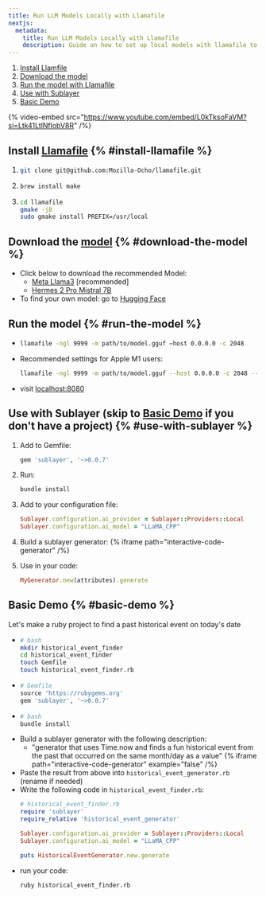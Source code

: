 ```yaml
---
title: Run LLM Models Locally with Llamafile
nextjs:
  metadata:
    title: Run LLM Models Locally with Llamafile
    description: Guide on how to set up local models with llamafile to work with Sublayer.
---
```


1. [Install Llamfile](#install-llamafile)
2. [Download the model](#download-the-model)
3. [Run the model with Llamafile](#run-the-model)
4. [Use with Sublayer](#use-with-sublayer)
5. [Basic Demo](#basic-demo)

{% video-embed src="https://www.youtube.com/embed/L0kTksoFaVM?si=Ltk41LtlNflobV8R" /%}

## Install [Llamafile](https://github.com/Mozilla-Ocho/llamafile) {% #install-llamafile %}
1. ```bash
   git clone git@github.com:Mozilla-Ocho/llamafile.git
   ```
2. ```bash
   brew install make
   ```
3. ```bash
   cd llamafile
   gmake -j8
   sudo gmake install PREFIX=/usr/local
   ```

## Download the [model](https://huggingface.co/models) {% #download-the-model %}
* Click below to download the recommended Model:
    * [Meta Llama3](https://huggingface.co/QuantFactory/Meta-Llama-3-8B-Instruct-GGUF/resolve/main/Meta-Llama-3-8B-Instruct.Q5_K_M.gguf?download=true) [recommended]
    * [Hermes 2 Pro Mistral 7B](https://huggingface.co/NousResearch/Hermes-2-Pro-Mistral-7B-GGUF/resolve/main/Hermes-2-Pro-Mistral-7B.gguf?download=true)
* To find your own model: go to [Hugging Face](https://huggingface.co/models)

## Run the model {% #run-the-model %}
* ```bash
  llamafile -ngl 9999 -m path/to/model.gguf —host 0.0.0.0 -c 2048
  ```
* Recommended settings for Apple M1 users:
  ```bash
  llamafile -ngl 9999 -m path/to/model.gguf --host 0.0.0.0 -c 2048 --gpu APPLE -t 12
  ```
* visit [localhost:8080](http://localhost:8080)


## Use with Sublayer (skip to [Basic Demo](#basic-demo) if you don't have a project) {% #use-with-sublayer %}
1. Add to Gemfile:
    ```ruby
    gem 'sublayer', '~>0.0.7'
    ```
2. Run:
    ```bash
    bundle install
    ```
3. Add to your configuration file:
    ```ruby
    Sublayer.configuration.ai_provider = Sublayer::Providers::Local
    Sublayer.configuration.ai_model = "LLaMA_CPP"
    ```
4. Build a sublayer generator:
    {% iframe path="interactive-code-generator" /%}

5. Use in your code:
    ```ruby
    MyGenerator.new(attributes).generate
    ```

## Basic Demo {% #basic-demo %}
Let's make a ruby project to find a past historical event on today's date
* ```bash
  # bash
  mkdir historical_event_finder
  cd historical_event_finder
  touch Gemfile
  touch historical_event_finder.rb
  ```
* ```ruby
  # Gemfile
  source 'https://rubygems.org'
  gem 'sublayer', '~>0.0.7'
  ```
* ```bash
  # bash
  bundle install
  ```
* Build a sublayer generator with the following description:
    * "generator that uses Time.now and finds a fun historical event from the past that occurred on the same month/day as a value"
    {% iframe path="interactive-code-generator" example="false" /%}
* Paste the result from above into `historical_event_generator.rb` (rename if needed)
* Write the following code in `historical_event_finder.rb`:
  ```ruby
  # historical_event_finder.rb
  require 'sublayer'
  require_relative 'historical_event_generator'

  Sublayer.configuration.ai_provider = Sublayer::Providers::Local
  Sublayer.configuration.ai_model = "LLaMA_CPP"

  puts HistoricalEventGenerator.new.generate
  ```
* run your code:
  ```bash
  ruby historical_event_finder.rb
  ```
